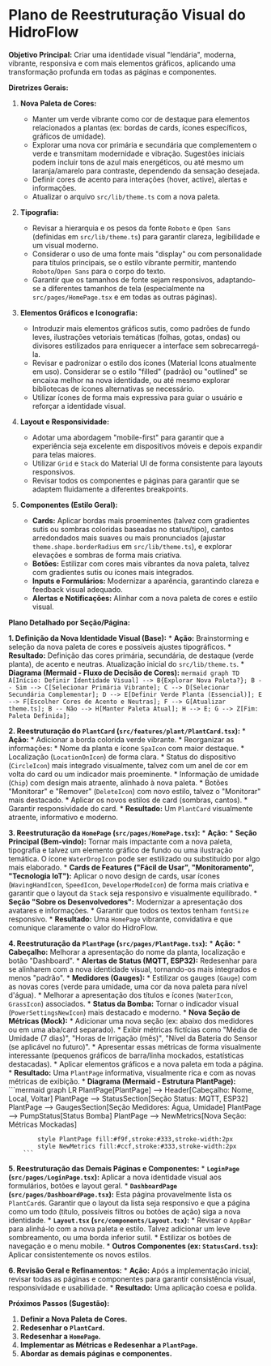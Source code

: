 # Plano de Reestruturação Visual do HidroFlow

**Objetivo Principal:** Criar uma identidade visual "lendária", moderna, vibrante, responsiva e com mais elementos gráficos, aplicando uma transformação profunda em todas as páginas e componentes.

**Diretrizes Gerais:**

1.  **Nova Paleta de Cores:**
    *   Manter um verde vibrante como cor de destaque para elementos relacionados a plantas (ex: bordas de cards, ícones específicos, gráficos de umidade).
    *   Explorar uma nova cor primária e secundária que complementem o verde e transmitam modernidade e vibração. Sugestões iniciais podem incluir tons de azul mais energéticos, ou até mesmo um laranja/amarelo para contraste, dependendo da sensação desejada.
    *   Definir cores de acento para interações (hover, active), alertas e informações.
    *   Atualizar o arquivo `src/lib/theme.ts` com a nova paleta.

2.  **Tipografia:**
    *   Revisar a hierarquia e os pesos da fonte `Roboto` e `Open Sans` (definidas em `src/lib/theme.ts`) para garantir clareza, legibilidade e um visual moderno.
    *   Considerar o uso de uma fonte mais "display" ou com personalidade para títulos principais, se o estilo vibrante permitir, mantendo `Roboto`/`Open Sans` para o corpo do texto.
    *   Garantir que os tamanhos de fonte sejam responsivos, adaptando-se a diferentes tamanhos de tela (especialmente na `src/pages/HomePage.tsx` e em todas as outras páginas).

3.  **Elementos Gráficos e Iconografia:**
    *   Introduzir mais elementos gráficos sutis, como padrões de fundo leves, ilustrações vetoriais temáticas (folhas, gotas, ondas) ou divisores estilizados para enriquecer a interface sem sobrecarregá-la.
    *   Revisar e padronizar o estilo dos ícones (Material Icons atualmente em uso). Considerar se o estilo "filled" (padrão) ou "outlined" se encaixa melhor na nova identidade, ou até mesmo explorar bibliotecas de ícones alternativas se necessário.
    *   Utilizar ícones de forma mais expressiva para guiar o usuário e reforçar a identidade visual.

4.  **Layout e Responsividade:**
    *   Adotar uma abordagem "mobile-first" para garantir que a experiência seja excelente em dispositivos móveis e depois expandir para telas maiores.
    *   Utilizar `Grid` e `Stack` do Material UI de forma consistente para layouts responsivos.
    *   Revisar todos os componentes e páginas para garantir que se adaptem fluidamente a diferentes breakpoints.

5.  **Componentes (Estilo Geral):**
    *   **Cards:** Aplicar bordas mais proeminentes (talvez com gradientes sutis ou sombras coloridas baseadas no status/tipo), cantos arredondados mais suaves ou mais pronunciados (ajustar `theme.shape.borderRadius` em `src/lib/theme.ts`), e explorar elevações e sombras de forma mais criativa.
    *   **Botões:** Estilizar com cores mais vibrantes da nova paleta, talvez com gradientes sutis ou ícones mais integrados.
    *   **Inputs e Formulários:** Modernizar a aparência, garantindo clareza e feedback visual adequado.
    *   **Alertas e Notificações:** Alinhar com a nova paleta de cores e estilo visual.

**Plano Detalhado por Seção/Página:**

**1. Definição da Nova Identidade Visual (Base):**
    *   **Ação:** Brainstorming e seleção da nova paleta de cores e possíveis ajustes tipográficos.
    *   **Resultado:** Definição das cores primária, secundária, de destaque (verde planta), de acento e neutras. Atualização inicial do `src/lib/theme.ts`.
    *   **Diagrama (Mermaid - Fluxo de Decisão de Cores):**
        ```mermaid
        graph TD
            A[Início: Definir Identidade Visual] --> B{Explorar Nova Paleta?};
            B -- Sim --> C[Selecionar Primária Vibrante];
            C --> D[Selecionar Secundária Complementar];
            D --> E[Definir Verde Planta (Essencial)];
            E --> F[Escolher Cores de Acento e Neutras];
            F --> G[Atualizar theme.ts];
            B -- Não --> H[Manter Paleta Atual];
            H --> E;
            G --> Z[Fim: Paleta Definida];
        ```

**2. Reestruturação do `PlantCard` (`src/features/plant/PlantCard.tsx`):**
    *   **Ação:**
        *   Adicionar a borda colorida verde vibrante.
        *   Reorganizar as informações:
            *   Nome da planta e ícone `SpaIcon` com maior destaque.
            *   Localização (`LocationOnIcon`) de forma clara.
            *   Status do dispositivo (`CircleIcon`) mais integrado visualmente, talvez com um anel de cor em volta do card ou um indicador mais proeminente.
            *   Informação de umidade (`Chip`) com design mais atraente, alinhado à nova paleta.
            *   Botões "Monitorar" e "Remover" (`DeleteIcon`) com novo estilo, talvez o "Monitorar" mais destacado.
        *   Aplicar os novos estilos de card (sombras, cantos).
        *   Garantir responsividade do card.
    *   **Resultado:** Um `PlantCard` visualmente atraente, informativo e moderno.

**3. Reestruturação da `HomePage` (`src/pages/HomePage.tsx`):**
    *   **Ação:**
        *   **Seção Principal (Bem-vindo):** Tornar mais impactante com a nova paleta, tipografia e talvez um elemento gráfico de fundo ou uma ilustração temática. O ícone `WaterDropIcon` pode ser estilizado ou substituído por algo mais elaborado.
        *   **Cards de Features ("Fácil de Usar", "Monitoramento", "Tecnologia IoT"):** Aplicar o novo design de cards, usar ícones (`WavingHandIcon`, `SpeedIcon`, `DeveloperModeIcon`) de forma mais criativa e garantir que o layout da `Stack` seja responsivo e visualmente equilibrado.
        *   **Seção "Sobre os Desenvolvedores":** Modernizar a apresentação dos avatares e informações.
        *   Garantir que todos os textos tenham `fontSize` responsivo.
    *   **Resultado:** Uma `HomePage` vibrante, convidativa e que comunique claramente o valor do HidroFlow.

**4. Reestruturação da `PlantPage` (`src/pages/PlantPage.tsx`):**
    *   **Ação:**
        *   **Cabeçalho:** Melhorar a apresentação do nome da planta, localização e botão "Dashboard".
        *   **Alertas de Status (MQTT, ESP32):** Redesenhar para se alinharem com a nova identidade visual, tornando-os mais integrados e menos "padrão".
        *   **Medidores (Gauges):**
            *   Estilizar os gauges (`Gauge`) com as novas cores (verde para umidade, uma cor da nova paleta para nível d'água).
            *   Melhorar a apresentação dos títulos e ícones (`WaterIcon`, `GrassIcon`) associados.
        *   **Status da Bomba:** Tornar o indicador visual (`PowerSettingsNewIcon`) mais destacado e moderno.
        *   **Nova Seção de Métricas (Mock):**
            *   Adicionar uma nova seção (ex: abaixo dos medidores ou em uma aba/card separado).
            *   Exibir métricas fictícias como "Média de Umidade (7 dias)", "Horas de Irrigação (mês)", "Nível da Bateria do Sensor (se aplicável no futuro)".
            *   Apresentar essas métricas de forma visualmente interessante (pequenos gráficos de barra/linha mockados, estatísticas destacadas).
        *   Aplicar elementos gráficos e a nova paleta em toda a página.
    *   **Resultado:** Uma `PlantPage` informativa, visualmente rica e com as novas métricas de exibição.
    *   **Diagrama (Mermaid - Estrutura PlantPage):**
        ```mermaid
        graph LR
            PlantPage[PlantPage] --> Header[Cabeçalho: Nome, Local, Voltar]
            PlantPage --> StatusSection[Seção Status: MQTT, ESP32]
            PlantPage --> GaugesSection[Seção Medidores: Água, Umidade]
            PlantPage --> PumpStatus[Status Bomba]
            PlantPage --> NewMetrics[Nova Seção: Métricas Mockadas]

            style PlantPage fill:#f9f,stroke:#333,stroke-width:2px
            style NewMetrics fill:#ccf,stroke:#333,stroke-width:2px
        ```

**5. Reestruturação das Demais Páginas e Componentes:**
    *   **`LoginPage` (`src/pages/LoginPage.tsx`):** Aplicar a nova identidade visual aos formulários, botões e layout geral.
    *   **`DashboardPage` (`src/pages/DashboardPage.tsx`):** Esta página provavelmente lista os `PlantCard`s. Garantir que o layout da lista seja responsivo e que a página como um todo (título, possíveis filtros ou botões de ação) siga a nova identidade.
    *   **`Layout.tsx` (`src/components/Layout.tsx`):**
        *   Revisar o `AppBar` para alinhá-lo com a nova paleta e estilo. Talvez adicionar um leve sombreamento, ou uma borda inferior sutil.
        *   Estilizar os botões de navegação e o menu mobile.
    *   **Outros Componentes (ex: `StatusCard.tsx`):** Aplicar consistentemente os novos estilos.

**6. Revisão Geral e Refinamentos:**
    *   **Ação:** Após a implementação inicial, revisar todas as páginas e componentes para garantir consistência visual, responsividade e usabilidade.
    *   **Resultado:** Uma aplicação coesa e polida.

**Próximos Passos (Sugestão):**

1.  **Definir a Nova Paleta de Cores.**
2.  **Redesenhar o `PlantCard`.**
3.  **Redesenhar a `HomePage`.**
4.  **Implementar as Métricas e Redesenhar a `PlantPage`.**
5.  **Abordar as demais páginas e componentes.**
